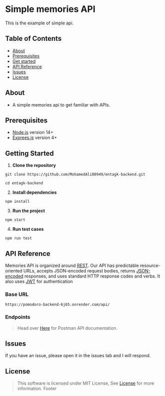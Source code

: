 # Simple memories API

This is the example of simple api.

## Table of Contents

- [About](#about)
- [Prerequisites](#prerequisites)
- [Get started](#get-started)
- [API Reference](#api-reference)
- [Issues](#issues)
- [License](#license)

## About

- A simple memories api to get familiar with APIs.

## Prerequisites

- [Node.js](https://nodejs.org/en/) version 14+
- [Exprees.js](https://expressjs.com/) version 4+

## Getting Started

1. **Clone the repository**

```
git clone https://github.com/MohamedAli00949/entagk-backend.git
```

```
cd entagk-backend
```

2. **Install dependencies**

```
npm install
```

3. **Run the project**

```
npm start
```

4. **Run test cases**

```
npm run test
```

## API Reference

Memories API is organized around [REST](http://en.wikipedia.org/wiki/Representational_State_Transfer). Our API has predictable resource-oriented URLs, accepts JSON-encoded request bodies, returns [JSON-encoded](http://www.json.org/) responses, and uses standard HTTP response codes and verbs. It also uses [JWT](https://jwt.io/) for authentication

### Base URL

```
https://pomodoro-backend-6j65.onrender.com/api/
```

### Endpoints

> Head over [Here]() for Postman API documentation.

## Issues

If you have an issue, please open it in the issues tab and I will respond.

## License

> This software is licensed under MIT License, See [License](./LICENSE) for more information.
> Footer
